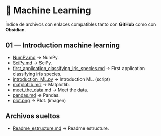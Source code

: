 # 📂 Machine Learning

Índice de archivos con enlaces compatibles tanto con **GitHub** como con **Obsidian**.


## 01 — Introduction machine learning

- [NumPy.md](./01_introduction_machine_learning/NumPy.md) → NumPy.
- [SciPy.md](./01_introduction_machine_learning/SciPy.md) → SciPy.
- [first_application_classifying_iris_species.md](./01_introduction_machine_learning/first_application_classifying_iris_species.md) → First application classifying iris species.
- [introduction_ML.py](./01_introduction_machine_learning/introduction_ML.py) → Introduction ML. (script)
- [matplotlib.md](./01_introduction_machine_learning/matplotlib.md) → Matplotlib.
- [meet_the_data.md](./01_introduction_machine_learning/meet_the_data.md) → Meet the data.
- [pandas.md](./01_introduction_machine_learning/pandas.md) → Pandas.
- [plot.png](./01_introduction_machine_learning/plot.png) → Plot. (imagen)

## Archivos sueltos
- [Readme_estructure.md](./Readme_estructure.md) → Readme estructure.
